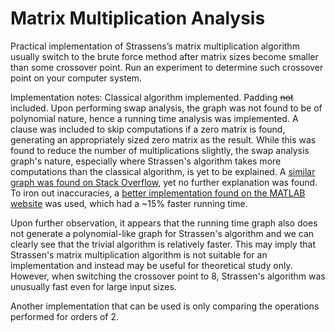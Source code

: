 # Matrix Multiplication Analysis

Practical implementation of Strassens’s matrix multiplication algorithm  usually switch to the brute force method after matrix sizes become smaller than some crossover point. Run an experiment to determine such crossover point on your computer system.


Implementation notes:
Classical algorithm implemented. Padding ~~not~~ included. Upon performing swap analysis, the graph was not found to be of polynomial nature, hence a running time analysis was implemented. A clause was included to skip computations if a zero matrix is found, generating an appropriately sized zero matrix as the result. While this was found to reduce the number of multiplications slightly, the swap analysis graph's nature, especially where Strassen's algorithm takes more computations than the classical algorithm, is yet to be explained. A [similar graph was found on Stack Overflow](https://stackoverflow.com/questions/4304600/matrix-multiplication-strassen-vs-standard), yet no further explanation was found. To iron out inaccuracies, a [better implementation found on the MATLAB website](https://in.mathworks.com/matlabcentral/fileexchange/2360-the-matrix-computation-toolbox?focused=5041535&tab=function&requestedDomain=true) was used, which had a ~15% faster running time.

Upon further observation, it appears that the running time graph also does not generate a polynomial-like graph for Strassen's algorithm and we can clearly see that the trivial algorithm is relatively faster. This may imply that Strassen's matrix multiplication algorithm is not suitable for an implementation and instead may be useful for theoretical study only. However, when switching the crossover point to 8, Strassen's algorithm was unusually fast even for large input sizes.

Another implementation that can be used is only comparing the operations performed for orders of 2.
